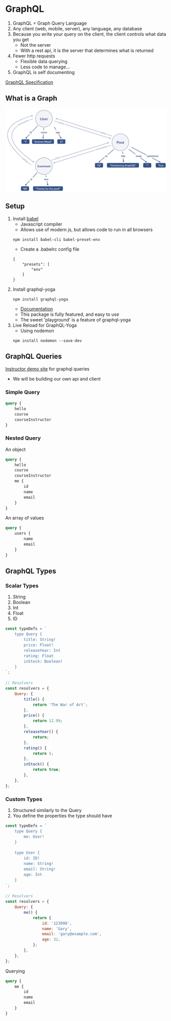 # GraphQL

1. GraphQL = Graph Query Language
1. Any client (web, mobile, server), any language, any database
1. Because you write your query on the client, the client controls what data you get
   - Not the server
   - With a rest api, it is the server that determines what is returned
1. Fewer http requests
   - Flexible data querying
   - Less code to manage...
1. GraphQL is self documenting

[GraphQL Specification](http://spec.graphql.org/)

## What is a Graph

![](images/graph.png)

## Setup

1. Install [babel](https://babeljs.io/)
   - Javascript compiler
   - Allows use of modern js, but allows code to run in all browsers
   ```
   npm install babel-cli babel-preset-env
   ```
   - Create a .babelrc config file
   ```
   {
       "presets": [
           "env"
       ]
   }
   ```
1. Install graphql-yoga
   ```
   npm install graphql-yoga
   ```
   - [Documentation](https://github.com/dotansimha/graphql-yoga)
   - This package is fully featured, and easy to use
   - The sweet 'playground' is a feature of graphql-yoga
1. Live Reload for GraphQL-Yoga
   - Using nodemon
   ```
   npm install nodemon --save-dev
   ```

## GraphQL Queries

[Instructor demo site](graphql-demo.mead.io) for graphql queries

- We will be building our own api and client

### Simple Query

```graphql
query {
	hello
	course
	courseInstructor
}
```

### Nested Query

An object

```graphql
query {
	hello
	course
	courseInstructor
	me {
		id
		name
		email
	}
}
```

An array of values

```graphql
query {
	users {
		name
		email
	}
}
```

## GraphQL Types

### Scalar Types

1. String
1. Boolean
1. Int
1. Float
1. ID

```js
const typeDefs = `
    type Query {
        title: String!
        price: Float!
        releaseYear: Int
        rating: Float
        inStock: Boolean!
    }
`;

// Resolvers
const resolvers = {
	Query: {
		title() {
			return 'The War of Art';
		},
		price() {
			return 12.99;
		},
		releaseYear() {
			return;
		},
		rating() {
			return 5;
		},
		inStock() {
			return true;
		},
	},
};
```

### Custom Types

1. Structured similarly to the Query
1. You define the properties the type should have

```js
const typeDefs = `
    type Query {
        me: User!
    }

    type User {
        id: ID!
        name: String!
        email: String!
        age: Int
    }
`;

// Resolvers
const resolvers = {
	Query: {
		me() {
			return {
				id: '123098',
				name: 'Gary',
				email: 'gary@example.com',
				age: 32,
			};
		},
	},
};
```

Querying

```graphql
query {
	me {
		id
		name
		email
	}
}
```
